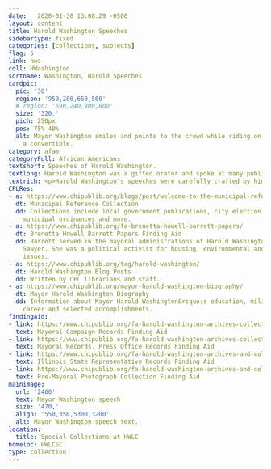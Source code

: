```yaml
---
date:   2020-01-30 13:08:29 -0500
layout: content
title: Harold Washington Speeches
sidebartype: fixed
categories: [collections, subjects]
flag: 5
link: hws
coll: HWashington
sortname: Washington, Harold Speeches
cardpic:
  pic: '30'
  region: '950,280,650,500'
  # region: '690,240,900,800'
  size: '320,'
  pich: 250px
  pos: 75% 40%
  alt: Mayor Washington smiles and points to the crowd while riding on the back of
    a convertible.
category: afam
categoryFull: African Americans
textshort: Speeches of Harold Washington.
textlong: Harold Washington was a gifted orator and spoke at many public and private events, especially during his mayoral administration, 1983-1987. While audio recordings of his speeches are scarce, many of the original scripts survive.  
textrich: <p>Harold Washington’s speeches were carefully crafted by him and his Press Office to convey political goals to his audience and to drum up support. He spoke at many important events including the annual <a href=https://cdm16818.contentdm.oclc.org/digital/collection/HWashington/search/searchterm/state%20of%20the%20city/field/title/mode/exact/conn/and/order/nosort/ad/asc">State of the City</a> address, the <a href="https://cdm16818.contentdm.oclc.org/digital/collection/HWashington/search/searchterm/conference%20of%20mayors/field/title/mode/exact/conn/and/order/nosort/ad/asc">U.S. Conference of Mayors</a>, <a href="https://cdm16818.contentdm.oclc.org/digital/collection/HWashington/search/searchterm/neighborhood%20forum/field/title/mode/exact/conn/and/order/nosort/ad/asc">neighborhood forums</a> and <a href="https://cdm16818.contentdm.oclc.org/digital/collection/HWashington/search/searchterm/black%20history%20month/field/title/mode/exact/conn/and/order/nosort/ad/asc">Black History Month celebrations</a>. Topics covered are wide-ranging and include city budgets, anti-gang initiatives, Black history, racial discrimination, economics, housing, transportation and many others.</p><p>The original speech scripts in this digital collection, as well as other speech scripts, are housed in Special Collections at the Harold Washington Library Center.</p>
CPLRes:
- a: https://www.chipublib.org/blogs/post/welcome-to-the-municipal-reference-collection/
  dt: Municipal Reference Collection
  dd: Collections include local government publications, city election results, maps,
    municipal ordinances and more.
- a: https://www.chipublib.org/fa-brenetta-howell-barrett-papers/
  dt: Brenetta Howell Barrett Papers Finding Aid
  dd: Barrett served in the mayoral administrations of Harold Washington and Eugene
    Sawyer. She was a political activist for housing, environmental and civil liberties
    issues.
- a: https://www.chipublib.org/tag/harold-washington/
  dt: Harold Washington Blog Posts
  dd: Written by CPL librarians and staff.
- a: https://www.chipublib.org/mayor-harold-washington-biography/
  dt: Mayor Harold Washington Biography
  dd: Information about Mayor Harold Washington&rsquo;s education, military service,
    career and selected accomplishments.
findingaid:
- link: https://www.chipublib.org/fa-harold-washington-archives-collections-mayoral-campaign-records/
  text: Mayoral Campaign Records Finding Aid
- link: https://www.chipublib.org/fa-harold-washington-archives-collections-mayoral-records-press-office-records/
  text: Mayoral Records, Press Office Records Finding Aid
- link: https://www.chipublib.org/fa-harold-washington-archives-and-collections-illinois-state-representative-records/
  text: Illinois State Representative Records Finding Aid
- link: https://www.chipublib.org/fa-harold-washington-archives-and-collections-pre-mayoral-photograph-collection/
  text: Pre-Mayoral Photograph Collection Finding Aid
mainimage:
  url: '2460'
  text: Mayor Washington speech
  size: '470,'
  align: '550,350,5300,3200'
  alt: Mayor Washington speech text.
location:
  title: Special Collections at HWLC
homeloc: HWLCSC
type: collection
---
```

